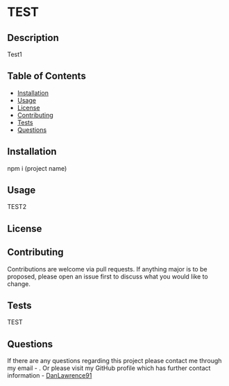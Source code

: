 # TEST

  

  ## Description
  Test1
  
  ## Table of Contents
  - [Installation](#installation)
  - [Usage](#usage)
  - [License](#license)
  - [Contributing](#contributing)
  - [Tests](#tests)
  - [Questions](#questions)

  ## Installation
  npm i (project name)

  ## Usage
  TEST2

  ## License
  

  ## Contributing
  Contributions are welcome via pull requests. If anything major is to be proposed, please open an issue first to discuss what you would like to change.

  ## Tests
  TEST

  ## Questions
  If there are any questions regarding this project please contact me through my email - . 
  Or please visit my GitHub profile which has further contact information - [DanLawrence91](https://github.com/DanLawrence91)
